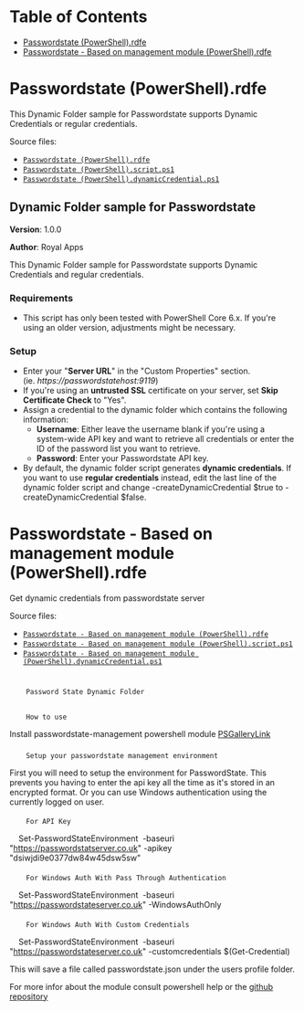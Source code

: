 # Table of Contents

- [Passwordstate (PowerShell).rdfe](#toc-Passwordstate-PowerShell-rdfe)
- [Passwordstate - Based on management module (PowerShell).rdfe](#toc-Passwordstate-Based-on-management-module-PowerShell-rdfe)

# <a name="toc-Passwordstate-PowerShell-rdfe"></a> Passwordstate (PowerShell).rdfe

This Dynamic Folder sample for Passwordstate supports Dynamic Credentials or regular credentials.

Source files:

- [`Passwordstate (PowerShell).rdfe`](./Passwordstate%20%28PowerShell%29.rdfe)
- [`Passwordstate (PowerShell).script.ps1`](./Passwordstate%20%28PowerShell%29.script.ps1)
- [`Passwordstate (PowerShell).dynamicCredential.ps1`](./Passwordstate%20%28PowerShell%29.dynamicCredential.ps1)

## **Dynamic Folder sample for Passwordstate**

**Version**: 1.0.0

**Author**: Royal Apps

This Dynamic Folder sample for Passwordstate supports Dynamic Credentials and regular credentials.

### **Requirements**

- This script has only been tested with PowerShell Core 6.x. If you're using an older version, adjustments might be necessary.

### **Setup**

- Enter your "**Server URL**" in the "Custom Properties" section. (ie. *https://passwordstatehost:9119*)
- If you're using an **untrusted SSL** certificate on your server, set **Skip Certificate Check** to "Yes".
- Assign a credential to the dynamic folder which contains the following information:
    - **Username**: Either leave the username blank if you're using a system-wide API key and want to retrieve all credentials or enter the ID of the password list you want to retrieve.
    - **Password**: Enter your Passwordstate API key.
- By default, the dynamic folder script generates **dynamic credentials**. If you want to use **regular credentials** instead, edit the last line of the dynamic folder script and change -createDynamicCredential $true to -createDynamicCredential $false.

# <a name="toc-Passwordstate-Based-on-management-module-PowerShell-rdfe"></a> Passwordstate - Based on management module (PowerShell).rdfe

Get dynamic credentials from passwordstate server

Source files:

- [`Passwordstate - Based on management module (PowerShell).rdfe`](./Passwordstate%20-%20Based%20on%20management%20module%20%28PowerShell%29.rdfe)
- [`Passwordstate - Based on management module (PowerShell).script.ps1`](./Passwordstate%20-%20Based%20on%20management%20module%20%28PowerShell%29.script.ps1)
- [`Passwordstate - Based on management module (PowerShell).dynamicCredential.ps1`](./Passwordstate%20-%20Based%20on%20management%20module%20%28PowerShell%29.dynamicCredential.ps1)

# 
		Password State Dynamic Folder

	
## 
		How to use

	
Install passwordstate-management powershell module [PSGalleryLink](https://www.powershellgallery.com/packages/passwordstate-management/)

### 
		Setup your passwordstate management environment

	
First you will need to setup the environment for PasswordState. This prevents you having to enter the api key all the time as it's stored in an encrypted format. Or you can use Windows authentication using the currently logged on user.

#### 
		For API Key

	
    Set-PasswordStateEnvironment  -baseuri "https://passwordstatserver.co.uk" -apikey "dsiwjdi9e0377dw84w45dsw5sw"

#### 
		For Windows Auth With Pass Through Authentication

	
    Set-PasswordStateEnvironment  -baseuri "https://passwordstateserver.co.uk" -WindowsAuthOnly

#### 
		For Windows Auth With Custom Credentials

	
    Set-PasswordStateEnvironment  -baseuri "https://passwordstateserver.co.uk" -customcredentials $(Get-Credential)

This will save a file called passwordstate.json under the users profile folder.

For more infor about the module consult powershell help or the [github repository](https://github.com/dnewsholme/PasswordState-Management)

